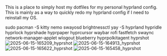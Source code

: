 This is a place to simply host my dotfiles for my personal hyprland config.
This is mainly as a way to quickly redo my hyprland config if I need to reinstall my OS.

sudo pacman -S kitty nemo swayosd brightnessctl
yay -S hyprland hypridle hyprlock hyprshade hyprpaper hyprcursor waybar rofi fastfetch swaync network-manager-applet wlogout blueberry hyprpolkitagent hyprshot
![2025-06-15-165209_hyprshot](https://github.com/user-attachments/assets/b3f6b94e-5278-4e14-a317-7b386fd49b60)
![2025-06-15-164913_hyprshot](https://github.com/user-attachments/assets/a3addd28-d55d-4c76-9984-f6241131a416)
![2025-06-15-165622_hyprshot](https://github.com/user-attachments/assets/2f5e9a1a-8a25-4954-b694-533c45ed169b)
![2025-06-15-165458_hyprshot](https://github.com/user-attachments/assets/f559246b-1045-4145-a0e7-e1265a917e71)
